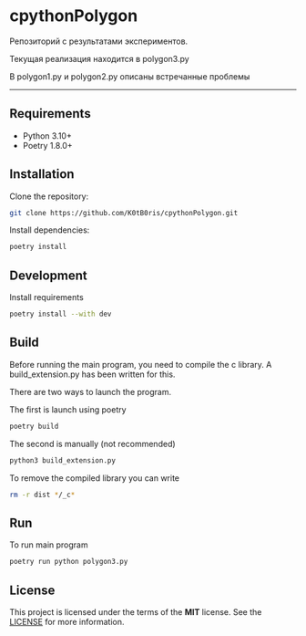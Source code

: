 # cpythonPolygon

Репозиторий с результатами экспериментов.

Текущая реализация находится в polygon3.py

В polygon1.py и polygon2.py описаны встречанные проблемы



---

## Requirements

- Python 3.10+
- Poetry 1.8.0+

## Installation

Clone the repository:

```bash
git clone https://github.com/K0tB0ris/cpythonPolygon.git
```

Install dependencies:

```bash
poetry install
```

## Development

Install requirements

```bash
poetry install --with dev
```

## Build

Before running the main program, you need to compile the c library.
A build_extension.py has been written for this.

There are two ways to launch the program.

The first is launch using poetry

```bash
poetry build
```

The second is manually (not recommended)

```bash
python3 build_extension.py
```

To remove the compiled library you can write

```bash
rm -r dist */_c*
```

## Run

To run main program
```bash
poetry run python polygon3.py
```

## License

This project is licensed under the terms of the **MIT** license. See the [LICENSE](LICENSE) for more information.
